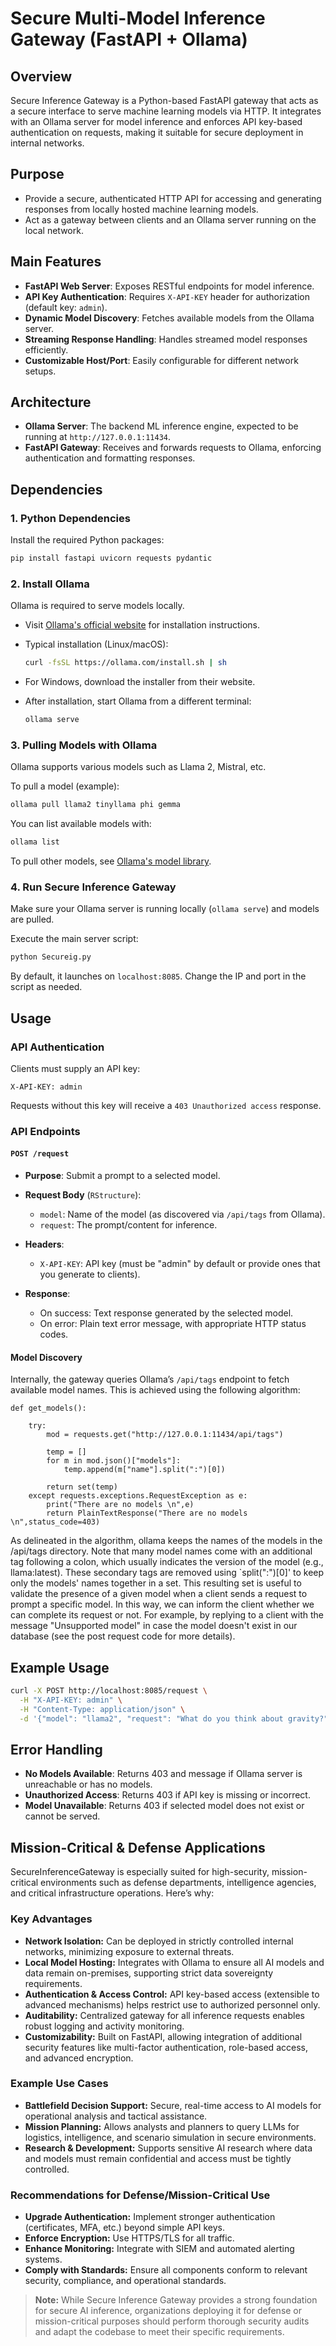 # Secure Multi-Model Inference Gateway (FastAPI + Ollama)

## Overview

Secure Inference Gateway is a Python-based FastAPI gateway that acts as a secure interface to serve machine learning models via HTTP. It integrates with an Ollama server for model inference and enforces API key-based authentication on requests, making it suitable for secure deployment in internal networks.

## Purpose

- Provide a secure, authenticated HTTP API for accessing and generating responses from locally hosted machine learning models.
- Act as a gateway between clients and an Ollama server running on the local network.

## Main Features

- **FastAPI Web Server**: Exposes RESTful endpoints for model inference.
- **API Key Authentication**: Requires `X-API-KEY` header for authorization (default key: `admin`).
- **Dynamic Model Discovery**: Fetches available models from the Ollama server.
- **Streaming Response Handling**: Handles streamed model responses efficiently.
- **Customizable Host/Port**: Easily configurable for different network setups.

## Architecture

- **Ollama Server**: The backend ML inference engine, expected to be running at `http://127.0.0.1:11434`.
- **FastAPI Gateway**: Receives and forwards requests to Ollama, enforcing authentication and formatting responses.

## Dependencies

### 1. Python Dependencies

Install the required Python packages:

```bash
pip install fastapi uvicorn requests pydantic
```

### 2. Install Ollama

Ollama is required to serve models locally.

- Visit [Ollama's official website](https://ollama.com/download) for installation instructions.
- Typical installation (Linux/macOS):

    ```bash
    curl -fsSL https://ollama.com/install.sh | sh
    ```

- For Windows, download the installer from their website.

- After installation, start Ollama from a different terminal:

    ```bash
    ollama serve
    ```

### 3. Pulling Models with Ollama

Ollama supports various models such as Llama 2, Mistral, etc.

To pull a model (example):

```bash
ollama pull llama2 tinyllama phi gemma 
```

You can list available models with:

```bash
ollama list
```

To pull other models, see [Ollama's model library](https://ollama.com/library).

### 4. Run Secure Inference Gateway

Make sure your Ollama server is running locally (`ollama serve`) and models are pulled.

Execute the main server script:

```bash
python Secureig.py
```

By default, it launches on `localhost:8085`. Change the IP and port in the script as needed.

## Usage

### API Authentication

Clients must supply an API key:
```
X-API-KEY: admin
```
Requests without this key will receive a `403 Unauthorized access` response.

### API Endpoints

#### `POST /request`

- **Purpose**: Submit a prompt to a selected model.
- **Request Body** (`RStructure`):
  - `model`: Name of the model (as discovered via `/api/tags` from Ollama).
  - `request`: The prompt/content for inference.

- **Headers**:
  - `X-API-KEY`: API key (must be "admin" by default or provide ones that you generate to clients).

- **Response**:
  - On success: Text response generated by the selected model.
  - On error: Plain text error message, with appropriate HTTP status codes.

#### Model Discovery

Internally, the gateway queries Ollama’s `/api/tags` endpoint to fetch available model names. This is achieved using the following algorithm:

```
def get_models():

    try:
        mod = requests.get("http://127.0.0.1:11434/api/tags")

        temp = []
        for m in mod.json()["models"]:
            temp.append(m["name"].split(":")[0])
    
        return set(temp)
    except requests.exceptions.RequestException as e:
        print("There are no models \n",e)
        return PlainTextResponse("There are no models \n",status_code=403)

```

As delineated in the algorithm, ollama keeps the names of the models in the /api/tags directory. Note that many model names come with an additional tag following a colon, which usually indicates the version of the model (e.g., llama:latest). These secondary tags are removed using `split(":")[0]' to keep only the models' names together in a set. This resulting set is useful to validate the presence of a given model when a client sends a request to prompt a specific model. In this way, we can inform the client whether we can complete its request or not. For example, by replying to a client with the message "Unsupported model" in case the model doesn't exist in our database (see the post request code for more details). 

## Example Usage

```bash
curl -X POST http://localhost:8085/request \
  -H "X-API-KEY: admin" \
  -H "Content-Type: application/json" \
  -d '{"model": "llama2", "request": "What do you think about gravity?"}'
```

## Error Handling

- **No Models Available**: Returns 403 and message if Ollama server is unreachable or has no models.
- **Unauthorized Access**: Returns 403 if API key is missing or incorrect.
- **Model Unavailable**: Returns 403 if selected model does not exist or cannot be served.

## Mission-Critical & Defense Applications

SecureInferenceGateway is especially suited for high-security, mission-critical environments such as defense departments, intelligence agencies, and critical infrastructure operations. Here’s why:

### Key Advantages

- **Network Isolation:** Can be deployed in strictly controlled internal networks, minimizing exposure to external threats.
- **Local Model Hosting:** Integrates with Ollama to ensure all AI models and data remain on-premises, supporting strict data sovereignty requirements.
- **Authentication & Access Control:** API key-based access (extensible to advanced mechanisms) helps restrict use to authorized personnel only.
- **Auditability:** Centralized gateway for all inference requests enables robust logging and activity monitoring.
- **Customizability:** Built on FastAPI, allowing integration of additional security features like multi-factor authentication, role-based access, and advanced encryption.

### Example Use Cases

- **Battlefield Decision Support:** Secure, real-time access to AI models for operational analysis and tactical assistance.
- **Mission Planning:** Allows analysts and planners to query LLMs for logistics, intelligence, and scenario simulation in secure environments.
- **Research & Development:** Supports sensitive AI research where data and models must remain confidential and access must be tightly controlled.

### Recommendations for Defense/Mission-Critical Use

- **Upgrade Authentication:** Implement stronger authentication (certificates, MFA, etc.) beyond simple API keys.
- **Enforce Encryption:** Use HTTPS/TLS for all traffic.
- **Enhance Monitoring:** Integrate with SIEM and automated alerting systems.
- **Comply with Standards:** Ensure all components conform to relevant security, compliance, and operational standards.

> **Note:** While Secure Inference Gateway provides a strong foundation for secure AI inference, organizations deploying it for defense or mission-critical purposes should perform thorough security audits and adapt the codebase to meet their specific requirements.


